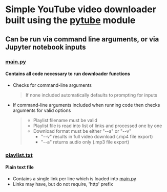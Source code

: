 # Simple YouTube video downloader built using the [pytube](https://www.pytube.io) module

## Can be run via command line arguments, or via Jupyter notebook inputs

### [main.py](https://github.com/KadeWalsh/YouTube-Downloader/blob/master/main.py)

#### Contains all code necessary to run downloader functions

- Checks for command-line arguments
    > If none included automatically defaults to prompting for inputs
- If command-line arguments included when running code then checks arguments for valid options
    > - Playlist filename must be valid
    > - Playlist file is read into list of links and processed one by one
    > - Download format must be either "--a" or "--v"
    >   - "--v" results in full video download (.mp4 file export)
    >   - "--a" returns audio only (.mp3 file export)

### [playlist.txt](https://github.com/KadeWalsh/YouTube-Downloader/blob/master/playlist.txt)

#### Plain text file

- Contains a single link per line which is loaded into [main.py](https://github.com/KadeWalsh/YouTube-Downloader/blob/master/main.py)
- Links may have, but do not require, 'http' prefix
